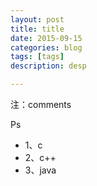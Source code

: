 ```yaml
---
layout: post
title: title
date: 2015-09-15
categories: blog
tags: [tags]
description: desp

---
```


注：comments

Ps


* 1、c
* 2、c++
* 3、java












